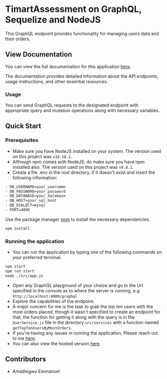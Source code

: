 # TimartAssessment on GraphQL, Sequelize and NodeJS

This GraphQL endpoint provides functionality for managing users data and their orders.

## View Documentation

You can view the full documentation for this application [here](https://graphdoc.io/doc/45ruffAhVPU8b6vR).

The documentation provides detailed information about the API endpoints, usage instructions, and other essential resources.

### Usage

You can send GraphQL requests to the designated endpoint with appropriate query and mutation operations along with necessary variables.

## Quick Start

### Prerequisites

- Make sure you have NodeJS installed on your system. The version used on this project was `v18.18.2`. 
- Although npm comes with NodeJS, do make sure you have npm installed also. The version used on this project was `v9.8.1`.
- Create a file .env in the root directory, if it doesn't exist and insert the following information:
```bash
- DB_USERNAME=your_username
- DB_PASSWORD=your_password
- DB_DATABASE=your_database
- DB_HOST=your_sql_host
- DB_DIALECT=mysql
- PORT=4000
```

Use the package manager [npm](https://www.npmjs.com/) to install the necessary dependencies.

```bash
npm install
```

### Running the application

- You can run the application by typing one of the following commands on your preferred terminal.

```bash
npm start
npm run start
node ./src/app.js
```
- Open any GraphQL playground of your choice and go to the Url specified in the console as to where the server is running, e.g `http://localhost:4000/graphql`
- Explore the capabilities of the endpoint.
- A major concern for me is the task to grab the top ten users with the most orders placed, though it wasn't specified to create an endpoint for that, the function for getting it along
with the query is in the `UserService.js` file in the directory `src/services` with a function named `getTopTenUsersByMostOrders`.
- If you're having any issues in running the application, Please reach out to me [here](mailto:emmanuelstanley753@gmail.com).
- You can also view the hosted version [here](https://timart-assessment.onrender.com/graphql).

## Contributors
- Amadiegwu Emmanuel
